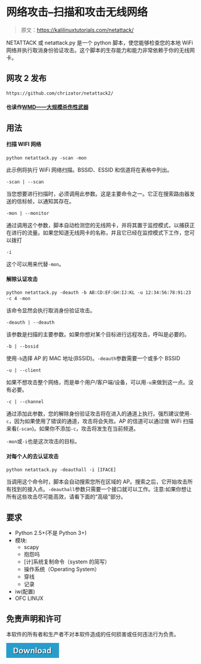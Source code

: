 # 网络攻击–扫描和攻击无线网络

> 原文：<https://kalilinuxtutorials.com/netattack/>

NETATTACK 或 netattack.py 是一个 python 脚本，使您能够检查您的本地 WiFi 网络并执行取消身份验证攻击。这个脚本的生存能力和能力非常依赖于你的无线网卡。

## **网攻 2 发布**

```
https://github.com/chrizator/netattack2/
```

#### **也读作[WMD——大规模杀伤性武器](http://kalilinuxtutorials.com/wmd-weapon-mass-destruction/)**

## **用法**

#### **扫描 WIFI 网络**

```
python netattack.py -scan -mon 
```

此示例将执行 WiFi 网络扫描。BSSID、ESSID 和信道将在表格中列出。

```
-scan | --scan 
```

当您想要进行扫描时，必须调用此参数。这是主要命令之一。它正在搜索路由器发送的信标帧，以通知其存在。

```
-mon | --monitor 
```

通过调用这个参数，脚本自动检测您的无线网卡，并将其置于监控模式，以捕获正在进行的流量。如果您知道无线网卡的名称，并且它已经在监控模式下工作，您可以拨打

```
-i 
```

这个可以用来代替`-mon`。

#### **解除认证攻击**

```
python netattack.py -deauth -b AB:CD:EF:GH:IJ:KL -u 12:34:56:78:91:23 -c 4 -mon 
```

该命令显然会执行取消身份验证攻击。

```
-deauth | --deauth 
```

该参数是扫描的主要参数。如果你想对某个目标进行远程攻击，呼叫是必要的。

```
-b | --bssid 
```

使用`-b`选择 AP 的 MAC 地址(BSSID)。`-deauth`参数需要一个或多个 BSSID

```
-u | --client 
```

如果不想攻击整个网络，而是单个用户/客户端/设备，可以用`-u`来做到这一点。没有必要。

```
-c | --channel 
```

通过添加此参数，您的解除身份验证攻击将在进入的通道上执行。强烈建议使用`-c`，因为如果使用了错误的通道，攻击将会失败。AP 的信道可以通过做 WiFi 扫描来看(`-scan`)。如果你不添加`-c`，攻击将发生在当前频道。

`-mon`或`-i`也是这次攻击的目标。

#### **对每个人的去认证攻击**

```
python netattack.py -deauthall -i [IFACE] 
```

当调用这个命令时，脚本会自动搜索您所在区域的 AP。搜索之后，它开始攻击所有找到的接入点。`-deauthall`参数只需要一个接口就可以工作。注意:如果你想让所有这些攻击尽可能高效，请看下面的“高级”部分。

## **要求**

*   Python 2.5+(不是 Python 3+)
*   模块:
    *   scapy
    *   抱怨吗
    *   [计]系统复制命令（system 的简写）
    *   操作系统（Operating System）
    *   穿线
    *   记录
*   iw(配置)
*   OFC LINUX

## **免责声明和许可**

本软件的所有者和生产者不对本软件造成的任何损害或任何违法行为负责。

[![](img/a51de913dc60eee505c4a68651ee8e4d.png)](https://github.com/chrizator/netattack)